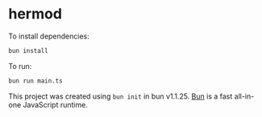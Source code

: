 # hermod

To install dependencies:

```bash
bun install
```

To run:

```bash
bun run main.ts
```

This project was created using `bun init` in bun v1.1.25. [Bun](https://bun.sh) is a fast all-in-one JavaScript runtime.
